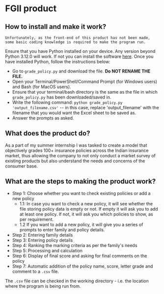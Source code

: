 # FGII product

## How to install and make it work? 

`Unfortunately, as the front-end of this product has not been made, some basic coding knowledge is required to make the program run.`

Ensure that you have Python installed on your device. Any version beyond Python 3.12.0 will work. If not you can install the software [here](https://www.python.org/downloads/). 
Once you have installed Python, follow the instructions below:
- Go to `grade_policy.py` and download the file. **Do NOT RENAME THE FILE.**
- Open your Terminal/PowerShell/Command Prompt (for Windows users) and Bash (for MacOS users).
- Ensure that your terminal/bash directory is the same as the file in which `grade_policy.py` has been downloaded/saved in.
- Write the following command: `python grade_policy.py 'output_filename.csv'` -- in this case, replace 'output_filename' with the filename that you would want the Excel sheet to be saved as.
- Answer the prompts as asked. 

## What does the product do? 
As a part of my summer internship I was tasked to create a model that objectively grades 100+ insurance policies across the Indian insurance market, thus allowing the company to not only conduct a market survey of existing products but also understand the needs and concerns of the consumer base. 

## What are the steps to making the product work? 
- Step 1: Choose whether you want to check existing policies or add a new policy
   - 1.1: In case you want to check a new policy, it will see whether the file storing policy data is empty or not. If empty it will ask you to add at least one policy. If not, it will ask you which policies to show, as per requirement.
   - 1.2 If you want to add a new policy, it will give you a series of prompts to enter family and policy details.
- Step 2: Entering family details
- Step 3: Entering policy details
- Step 4: Ranking the marking criteria as per the family's needs
- Step 5: Processing and calculation
- Step 6: Display of final score and asking for final comments on the policy
- Step 7: Automatic addition of the policy name, score, letter grade and comment to a `.csv` file.

The `.csv` file can be checked in the working directory - i.e. the location where the program is being run from. 
